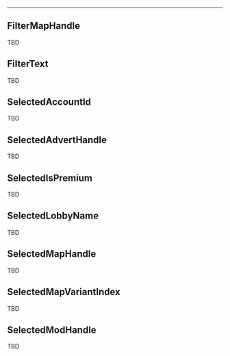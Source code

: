 ___

## FilterMapHandle

TBD

## FilterText

TBD

## SelectedAccountId

TBD

## SelectedAdvertHandle

TBD

## SelectedIsPremium

TBD

## SelectedLobbyName

TBD

## SelectedMapHandle

TBD

## SelectedMapVariantIndex

TBD

## SelectedModHandle

TBD

